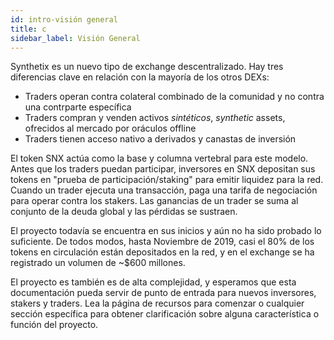 ```yaml
---
id: intro-visión general
title: c
sidebar_label: Visión General
---
```


Synthetix es un nuevo tipo de exchange descentralizado. Hay tres diferencias clave en relación con la mayoría de los otros DEXs:
- Traders operan contra colateral combinado de la comunidad y no contra una contrparte específica
- Traders compran y venden activos *sintéticos*, *synthetic* assets, ofrecidos al mercado por oráculos offline
- Traders tienen acceso nativo a derivados y canastas de inversión

El token SNX actúa como la base y columna vertebral para este modelo. Antes que los traders puedan participar, inversores en SNX depositan sus tokens en "prueba de participación/staking" para emitir liquidez para la red. Cuando un trader ejecuta una transacción, paga una tarifa de negociación para operar contra los stakers. Las ganancias de un trader se suma al conjunto de la deuda global y las pérdidas se sustraen.

El proyecto todavía se encuentra en sus inicios y aún no ha sido probado lo suficiente. De todos modos, hasta Noviembre de 2019, casi el 80% de los tokens en circulación están depositados en la red, y en el exchange se ha registrado un volumen de ~$600 millones. 

El proyecto es también es de alta complejidad, y esperamos que esta documentación pueda servir de punto de entrada para nuevos inversores, stakers y traders. Lea la página de recursos para comenzar o cualquier sección específica para obtener clarificación sobre alguna característica o función del proyecto.
